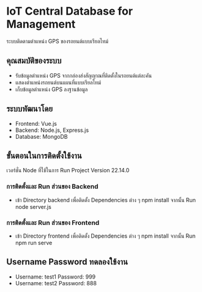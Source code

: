 # IoT Central Database for Management

ระบบติดตามตำแหน่ง GPS ของรถยนต์แบบเรียลไทม์

## คุณสมบัติของระบบ
 - รับข้อมูลตำแหน่ง GPS จากกล่องส่งสัญญาณที่ติดตั้งในรถยนต์แต่ละคัน
 - แสดงตำแหน่งรถยนต์บนแผนที่แบบเรียลไทม์
 - เก็บข้อมูลตำแหน่ง GPS ลงฐานข้อมูล

## ระบบพัฒนาโดย
 - Frontend: Vue.js
 - Backend: Node.js, Express.js
 - Database: MongoDB

## ขั้นตอนในการติดตั้งใช้งาน
  เวอร์ชั่น Node ที่ใช้ในการ Run Project Version 22.14.0
  ### การติดตั้งและ Run ส่วนของ Backend
  - เข้า Directory backend เพื่อติดตั้ง Dependencies ต่าง ๆ npm install จากนั้น Run node server.js
  ### การติดตั้งและ Run ส่วนของ Frontend
  - เข้า Directory frontend เพื่อติดตั้ง Dependencies ต่าง ๆ npm install จากนั้น Run npm run serve
## Username Password ทดลองใช้งาน

 - Username: test1 Password: 999
 - Username: test2 Password: 888
